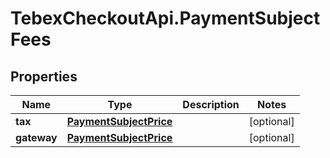 # TebexCheckoutApi.PaymentSubjectFees

## Properties

Name | Type | Description | Notes
------------ | ------------- | ------------- | -------------
**tax** | [**PaymentSubjectPrice**](PaymentSubjectPrice.md) |  | [optional] 
**gateway** | [**PaymentSubjectPrice**](PaymentSubjectPrice.md) |  | [optional] 


